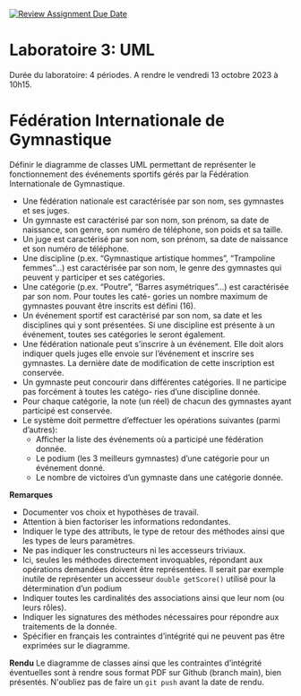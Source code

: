 [![Review Assignment Due Date](https://classroom.github.com/assets/deadline-readme-button-24ddc0f5d75046c5622901739e7c5dd533143b0c8e959d652212380cedb1ea36.svg)](https://classroom.github.com/a/k_pAQCTO)
# Laboratoire 3: UML 

Durée du laboratoire: 4 périodes. A rendre le vendredi 13 octobre 2023 à 10h15.

# Fédération Internationale de Gymnastique

Définir le diagramme de classes UML permettant de représenter le fonctionnement des événements sportifs gérés par la Fédération Internationale de Gymnastique.

- Une fédération nationale est caractérisée par son nom, ses gymnastes et ses juges.
- Un gymnaste est caractérisé par son nom, son prénom, sa date de naissance, son genre, son numéro de téléphone, son poids et sa taille.
- Un juge est caractérisé par son nom, son prénom, sa date de naissance et son numéro de téléphone.
- Une discipline (p.ex. “Gymnastique artistique hommes”, “Trampoline femmes”...) est caractérisée par son nom, le genre des gymnastes qui peuvent y participer et ses catégories.
- Une catégorie (p.ex. “Poutre”, “Barres asymétriques”...) est caractérisée par son nom. Pour toutes les caté- gories un nombre maximum de gymnastes pouvant être inscrits est défini (16).
- Un événement sportif est caractérisé par son nom, sa date et les disciplines qui y sont présentées. Si une discipline est présente à un événement, toutes ses catégories le seront également.
- Une fédération nationale peut s’inscrire à un événement. Elle doit alors indiquer quels juges elle envoie sur l’événement et inscrire ses gymnastes. La dernière date de modification de cette inscription est conservée.
- Un gymnaste peut concourir dans différentes catégories. Il ne participe pas forcément à toutes les catégo- ries d’une discipline donnée.
- Pour chaque catégorie, la note (un réel) de chacun des gymnastes ayant participé est conservée.
- Le système doit permettre d’effectuer les opérations suivantes (parmi d’autres):
  - Afficher la liste des événements où a participé une fédération donnée.
  - Le podium (les 3 meilleurs gymnastes) d’une catégorie pour un événement donné.
  - Le nombre de victoires d’un gymnaste dans une catégorie donnée.

**Remarques**
- Documenter vos choix et hypothèses de travail.
- Attention à bien factoriser les informations redondantes.
- Indiquer le type des attributs, le type de retour des méthodes ainsi que les types de leurs paramètres.
- Ne pas indiquer les constructeurs ni les accesseurs triviaux.
- Ici, seules les méthodes directement invoquables, répondant aux opérations demandées doivent être représentées. Il serait par exemple inutile de représenter un accesseur `double getScore()` utilisé pour la détermination d’un podium
- Indiquer toutes les cardinalités des associations ainsi que leur nom (ou leurs rôles).
- Indiquer les signatures des méthodes nécessaires pour répondre aux traitements de la donnée.
- Spécifier en français les contraintes d’intégrité qui ne peuvent pas être exprimées sur le diagramme.

**Rendu**
Le diagramme de classes ainsi que les contraintes d’intégrité éventuelles sont à rendre sous format PDF sur Github (branch main), bien présentés. N'oubliez pas de faire un `git push` avant la date de rendu.

